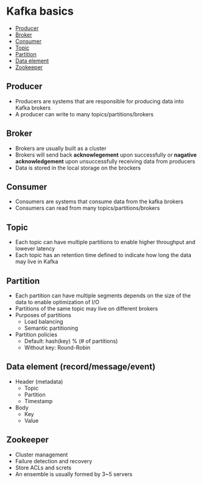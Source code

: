# Kafka basics
- [Producer](https://github.com/Ariel-Yu/knowledge-bases/blob/master/kafka/basics.md#producer)
- [Broker](https://github.com/Ariel-Yu/knowledge-bases/blob/master/kafka/basics.md#broker)
- [Consumer](https://github.com/Ariel-Yu/knowledge-bases/blob/master/kafka/basics.md#consumer)
- [Topic](https://github.com/Ariel-Yu/knowledge-bases/blob/master/kafka/basics.md#topic)
- [Partition](https://github.com/Ariel-Yu/knowledge-bases/blob/master/kafka/basics.md#partition)
- [Data element](https://github.com/Ariel-Yu/knowledge-bases/blob/master/kafka/basics.md#data-element-recordmessageevent)
- [Zookeeper](https://github.com/Ariel-Yu/knowledge-bases/blob/master/kafka/basics.md#zookeeper)

## Producer
- Producers are systems that are responsible for producing data into Kafka brokers
- A producer can write to many topics/partitions/brokers

## Broker
- Brokers are usually built as a cluster
- Brokers will send back **acknowlegement** upon successfully or **nagative acknowledgement** upon unsuccessfully receiving data from producers
- Data is stored in the local storage on the brockers

## Consumer
- Consumers are systems that consume data from the kafka brokers
- Consumers can read from many topics/partitions/brokers

## Topic
- Each topic can have multiple partitions to enable higher throughput and lowever latency
- Each topic has an retention time defined to indicate how long the data may live in Kafka

## Partition
- Each partition can have multiple segments depends on the size of the data to enable optimization of I/O
- Partitions of the same topic may live on different brokers
- Purposes of partitions
  - Load balancing
  - Semantic partitioning
- Partition policies
  - Default: hash(key) % (# of partitions)
  - Without key: Round-Robin
  
## Data element (record/message/event)
- Header (metadata)
  - Topic
  - Partition
  - Timestamp
- Body
  - Key
  - Value

## Zookeeper  
- Cluster management
- Failure detection and recovery
- Store ACLs and screts
- An ensemble is usually formed by 3~5 servers
